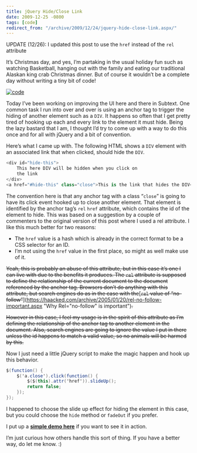 ```yaml
---
title: jQuery Hide/Close Link
date: 2009-12-25 -0800
tags: [code]
redirect_from: "/archive/2009/12/24/jquery-hide-close-link.aspx/"
---
```


UPDATE (12/26): I updated this post to use the `href` instead of the
`rel` attribute

It’s Christmas day, and yes, I’m partaking in the usual holiday fun such
as watching Basketball, hanging out with the family and eating our
traditional Alaskan king crab Christmas dinner. But of course it
wouldn’t be a complete day without writing a tiny bit of code!

[![code](https://haacked.com/images/haacked_com/WindowsLiveWriter/jQueryHideCloseButton_C334/code_3.jpg "code")](http://www.sxc.hu/photo/58511 "the source by befresh on sxc.hu")

Today I’ve been working on improving the UI here and there in Subtext.
One common task I run into over and over is using an anchor tag to
trigger the hiding of another element such as a `DIV`. It happens so
often that I get pretty tired of hooking up each and every link to the
element it must hide. Being the lazy bastard that I am, I thought I’d
try to come up with a way to do this once and for all with jQuery and a
bit of convention.

Here’s what I came up with. The following HTML shows a `DIV` element
with an associated link that when clicked, should hide the `DIV`.

```csharp
<div id="hide-this">
    This here DIV will be hidden when you click on 
    the link
</div>
<a href="#hide-this" class="close">This is the link that hides the DIV</a>
```

The convention here is that any anchor tag with a class “`close`” is
going to have its click event hooked up to close another element. That
element is identified by the anchor tag’s `rel` `href` attribute, which
contains the id of the element to hide. This was based on a suggestion
by a couple of commenters to the original version of this post where I
used a rel attribute. I like this much better for two reasons:

-   The `href` value is a hash which is already in the correct format to
    be a CSS selector for an ID.
-   I’m not using the `href` value in the first place, so might as well
    make use of it.

~~Yeah, this is probably an abuse of this attribute, but in this case
it’s one I can live with due to the benefits it produces. The `rel`
attribute is supposed to define the relationship of the current document
to the document referenced by the anchor tag. Browsers don’t do anything
with this attribute, but search engines do as in the case with
the~~[~~`rel` value of
“no-follow”~~](https://haacked.com/archive/2005/01/20/rel-no-follow-important.aspx "Why Rel="no-follow" is important")~~.~~

~~However in this case, I feel my usage is in the spirit of this
attribute as I’m defining the relationship of the anchor tag to another
element in the document. Also, search engines are going to ignore the
value I put in there unless the id happens to match a valid value, so no
animals will be harmed by this.~~

Now I just need a little jQuery script to make the magic happen and hook
up this behavior.

```csharp
$(function() {
    $('a.close').click(function() {
        $($(this).attr('href')).slideUp();
        return false;
    });
});
```

I happened to choose the slide up effect for hiding the element in this
case, but you could choose the `hide` method or `fadeOut` if you prefer.

I put up a **[simple demo
here](http://demo.haacked.com/hide-anchor/ "Hide Anchor Demo")** if you
want to see it in action.

I’m just curious how others handle this sort of thing. If you have a
better way, do let me know. :)

